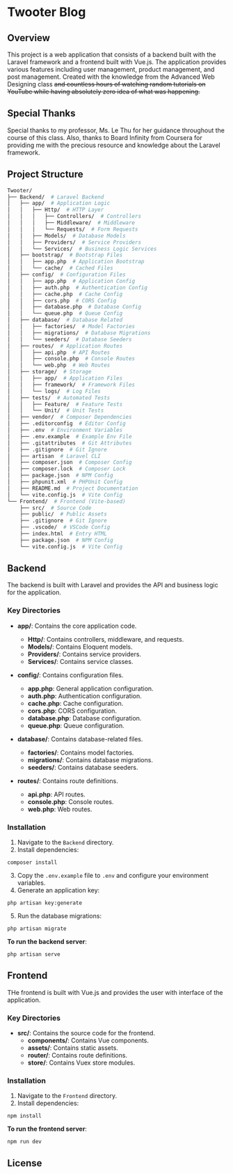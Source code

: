 # Twooter Blog

## Overview

This project is a web application that consists of a backend built with the Laravel framework and a frontend built with Vue.js. The application provides various features including user management, product management, and post management. Created with the knowledge from the Advanced Web Designing class ~~and countless hours of watching random tutorials on YouTube while having absolutely zero idea of what was happening.~~

## Special Thanks

Special thanks to my professor, Ms. Le Thu for her guidance throughout the course of this class. Also, thanks to Board Infinity from Coursera for providing me with the precious resource and knowledge about the Laravel framework.

## Project Structure

```bash
Twooter/
├── Backend/  # Laravel Backend
│   ├── app/  # Application Logic
│   │   ├── Http/  # HTTP Layer
│   │   │   ├── Controllers/  # Controllers
│   │   │   ├── Middleware/  # Middleware
│   │   │   └── Requests/  # Form Requests
│   │   ├── Models/  # Database Models
│   │   ├── Providers/  # Service Providers
│   │   └── Services/  # Business Logic Services
│   ├── bootstrap/  # Bootstrap Files
│   │   ├── app.php  # Application Bootstrap
│   │   └── cache/  # Cached Files
│   ├── config/  # Configuration Files
│   │   ├── app.php  # Application Config
│   │   ├── auth.php  # Authentication Config
│   │   ├── cache.php  # Cache Config
│   │   ├── cors.php  # CORS Config
│   │   ├── database.php  # Database Config
│   │   └── queue.php  # Queue Config
│   ├── database/  # Database Related
│   │   ├── factories/  # Model Factories
│   │   ├── migrations/  # Database Migrations
│   │   └── seeders/  # Database Seeders
│   ├── routes/  # Application Routes
│   │   ├── api.php  # API Routes
│   │   ├── console.php  # Console Routes
│   │   └── web.php  # Web Routes
│   ├── storage/  # Storage
│   │   ├── app/  # Application Files
│   │   ├── framework/  # Framework Files
│   │   └── logs/  # Log Files
│   ├── tests/  # Automated Tests
│   │   ├── Feature/  # Feature Tests
│   │   └── Unit/  # Unit Tests
│   ├── vendor/  # Composer Dependencies
│   ├── .editorconfig  # Editor Config
│   ├── .env  # Environment Variables
│   ├── .env.example  # Example Env File
│   ├── .gitattributes  # Git Attributes
│   ├── .gitignore  # Git Ignore
│   ├── artisan  # Laravel CLI
│   ├── composer.json  # Composer Config
│   ├── composer.lock  # Composer Lock
│   ├── package.json  # NPM Config
│   ├── phpunit.xml  # PHPUnit Config
│   ├── README.md  # Project Documentation
│   └── vite.config.js  # Vite Config
└── Frontend/  # Frontend (Vite-based)
    ├── src/  # Source Code
    ├── public/  # Public Assets
    ├── .gitignore  # Git Ignore
    ├── .vscode/  # VSCode Config
    ├── index.html  # Entry HTML
    ├── package.json  # NPM Config
    └── vite.config.js  # Vite Config
```

## Backend

The backend is built with Laravel and provides the API and business logic for the application.

### Key Directories

- **app/**: Contains the core application code.
  - **Http/**: Contains controllers, middleware, and requests.
  - **Models/**: Contains Eloquent models.
  - **Providers/**: Contains service providers.
  - **Services/**: Contains service classes.

- **config/**: Contains configuration files.
  - **app.php**: General application configuration.
  - **auth.php**: Authentication configuration.
  - **cache.php**: Cache configuration.
  - **cors.php**: CORS configuration.
  - **database.php**: Database configuration.
  - **queue.php**: Queue configuration.

- **database/**: Contains database-related files.
  - **factories/**: Contains model factories.
  - **migrations/**: Contains database migrations.
  - **seeders/**: Contains database seeders.

- **routes/**: Contains route definitions.
  - **api.php**: API routes.
  - **console.php**: Console routes.
  - **web.php**: Web routes.

### Installation

1. Navigate to the `Backend` directory.
2. Install dependencies:
```
composer install
```
3. Copy the `.env.example` file to `.env` and configure your environment variables.
4. Generate an application key:
```
php artisan key:generate
```
5. Run the database migrations:
```
php artisan migrate
```

**To run the backend server**:
```
php artisan serve
```

## Frontend

THe frontend is built with Vue.js and provides the user with interface of the application.

### Key Directories

- **src/**: Contains the source code for the frontend.
    - **components/**: Contains Vue components.
    - **assets/**: Contains static assets.
    - **router/**: Contains route definitions.
    - **store/**: Contains Vuex store modules.

### Installation
1. Navigate to the `Frontend` directory.
2. Install dependencies:
```
npm install
```

**To run the frontend server**:
```
npm run dev
```

## License